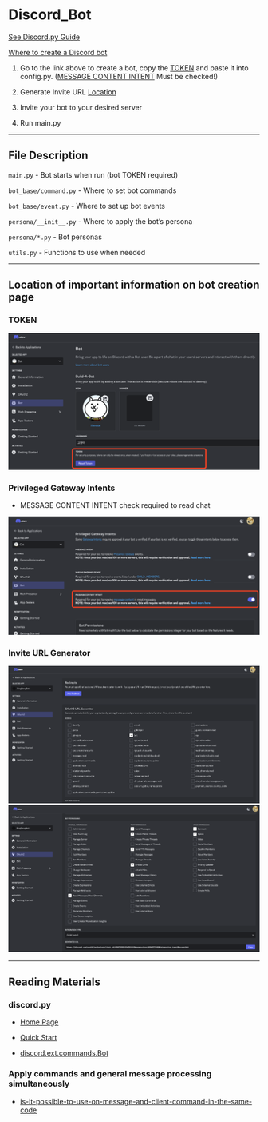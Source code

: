 # Discord_Bot

[See Discord.py Guide](https://discordpy.readthedocs.io/en/stable/discord.html)

[Where to create a Discord bot](https://discord.com/developers/applications)

1. Go to the link above to create a bot, copy the [TOKEN](https://github.com/star14ms/Discord_Bot#token) and paste it into config.py. ([MESSAGE CONTENT INTENT](https://github.com/star14ms/Discord_Bot#privileged-gateway-intents) Must be checked!)

2. Generate Invite URL [Location](https://github.com/star14ms/Discord_Bot#invite-url-generator)

3. Invite your bot to your desired server

4. Run main.py

---

## File Description

`main.py` - Bot starts when run (bot TOKEN required)

`bot_base/command.py` - Where to set bot commands

`bot_base/event.py` - Where to set up bot events

`persona/__init__.py` - Where to apply the bot’s persona

`persona/*.py` - Bot personas

`utils.py` - Functions to use when needed

---

## Location of important information on bot creation page

### TOKEN
![](bot_base/img/token.png)

### Privileged Gateway Intents
- MESSAGE CONTENT INTENT check required to read chat

![](bot_base/img/MESSAGE_CONTENT_INTENT.png)

### Invite URL Generator
![](bot_base/img/OAuth2_URL_Generator1.png)
![](bot_base/img/OAuth2_URL_Generator2.png)

---

## Reading Materials

### discord.py

- [Home Page](https://discordpy.readthedocs.io/en/stable/index.html)

- [Quick Start](https://discordpy.readthedocs.io/en/stable/quickstart.html)

- [discord.ext.commands.Bot](https://discordpy.readthedocs.io/en/stable/ext/commands/api.html#bots)


### Apply commands and general message processing simultaneously
- [is-it-possible-to-use-on-message-and-client-command-in-the-same-code](https://stackoverflow.com/questions/62150817/is-it-possible-to-use-on-message-and-client-command-in-the-same-code)
